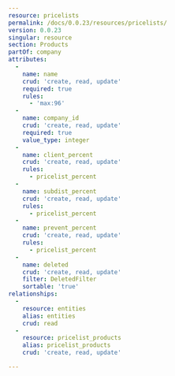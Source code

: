 ```yaml
---
resource: pricelists
permalink: /docs/0.0.23/resources/pricelists/
version: 0.0.23
singular: resource
section: Products
partOf: company
attributes:
  -
    name: name
    crud: 'create, read, update'
    required: true
    rules:
      - 'max:96'
  -
    name: company_id
    crud: 'create, read, update'
    required: true
    value_type: integer
  -
    name: client_percent
    crud: 'create, read, update'
    rules:
      - pricelist_percent
  -
    name: subdist_percent
    crud: 'create, read, update'
    rules:
      - pricelist_percent
  -
    name: prevent_percent
    crud: 'create, read, update'
    rules:
      - pricelist_percent
  -
    name: deleted
    crud: 'create, read, update'
    filter: DeletedFilter
    sortable: 'true'
relationships:
  -
    resource: entities
    alias: entities
    crud: read
  -
    resource: pricelist_products
    alias: pricelist_products
    crud: 'create, read, update'

---
```

